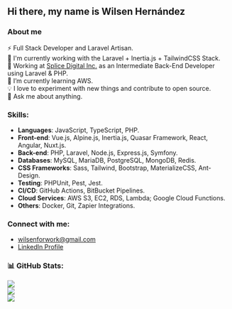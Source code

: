 ## Hi there, my name is Wilsen Hernández

### About me

⚡ Full Stack Developer and Laravel Artisan.<br>
🔭 I'm currently working with the Laravel + Inertia.js + TailwindCSS Stack.<br>
👯 Working at [Splice Digital Inc.](https://splicedigital.com/) as an Intermediate Back-End Developer using Laravel & PHP.<br>
🌱 I’m currently learning AWS.<br>
💡 I love to experiment with new things and contribute to open source.<br>
💬 Ask me about anything.<br>

### Skills:

- **Languages**: JavaScript, TypeScript, PHP.
- **Front-end**: Vue.js, Alpine.js, Inertia.js, Quasar Framework, React, Angular, Nuxt.js.
- **Back-end**: PHP, Laravel, Node.js, Express.js, Symfony.
- **Databases**: MySQL, MariaDB, PostgreSQL, MongoDB, Redis.
- **CSS Frameworks**: Sass, Tailwind, Bootstrap, MaterializeCSS, Ant-Design.
- **Testing**: PHPUnit, Pest, Jest.
- **CI/CD**: GitHub Actions, BitBucket Pipelines.
- **Cloud Services**: AWS S3, EC2, RDS, Lambda; Google Cloud Functions.
- **Others**: Docker, Git, Zapier Integrations.

### Connect with me:

- [wilsenforwork@gmail.com][email]
- [LinkedIn Profile][linkedin]

### 📊 GitHub Stats:
![](https://github-readme-stats.vercel.app/api?username=wilsenhc&theme=dark&hide_border=true&include_all_commits=true&count_private=true)<br/>
![](https://github-readme-streak-stats.herokuapp.com/?user=wilsenhc&theme=dark&hide_border=true)<br/>
![](https://github-readme-stats.vercel.app/api/top-langs/?username=wilsenhc&theme=dark&hide_border=true&include_all_commits=true&count_private=true&layout=compact)

[email]: mailto:wilsenforwork@gmail.com
[linkedin]: https://linkedin.com/in/wilsenhc
